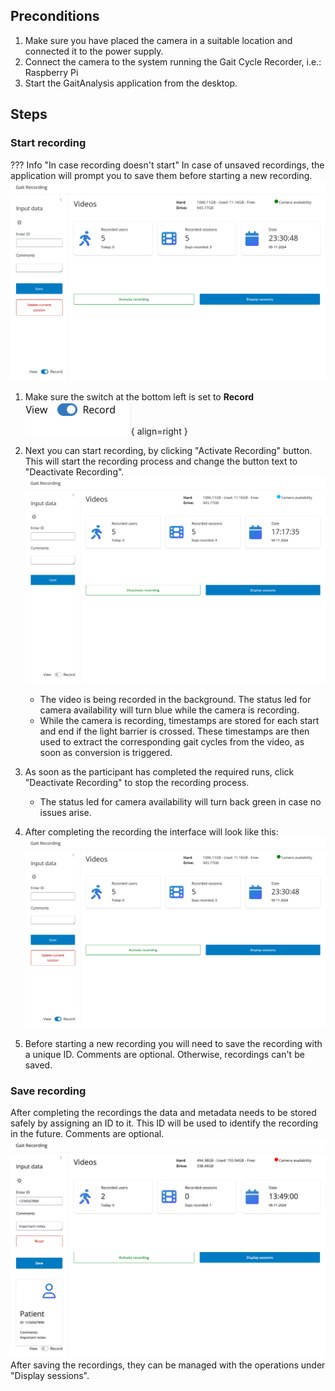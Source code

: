## Preconditions
1. Make sure you have placed the camera in a suitable location and connected it to the power supply.
2. Connect the camera to the system running the Gait Cycle Recorder, i.e.: Raspberry Pi
3. Start the GaitAnalysis application from the desktop.

## Steps
### Start recording
??? Info "In case recording doesn't start"
    In case of unsaved recordings, the application will prompt you to save them before starting a new recording.
    ![open_current_session.png](../../assets/open_current_session.png)

1. Make sure the switch at the bottom left is set to **Record** 
   ![record_view.png](../../assets/record_view.png){ align=right }
2. Next you can start recording, by clicking "Activate Recording" button. This will start the recording process and change the button text to "Deactivate Recording". ![recording_activated.png](../../assets/recording_activated.png)

    - The video is being recorded in the background. The status led for camera availability will turn blue while the camera is recording.
    - While the camera is recording, timestamps are stored for each start and end if the light barrier is crossed. These timestamps are then used to extract the corresponding gait cycles from the video, as soon as conversion is triggered.
   
3. As soon as the participant has completed the required runs, click "Deactivate Recording" to stop the recording process.
    - The status led for camera availability will turn back green in case no issues arise.
4. After completing the recording the interface will look like this:
![open_current_session.png](../../assets/open_current_session.png)
5. Before starting a new recording you will need to save the recording with a unique ID. Comments are optional. Otherwise, recordings can't be saved.

### Save recording
After completing the recordings the data and metadata needs to be stored safely by assigning an ID to it. This ID will be used to identify the recording in the future. Comments are optional.
![metadata.png](../../assets/metadata.png)
After saving the recordings, they can be managed with the operations under "Display sessions".